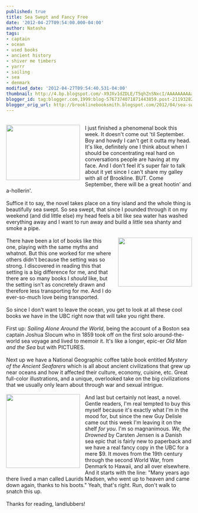 ```yaml
---
published: true
title: Sea Swept and Fancy Free
date: '2012-04-27T09:54:00.000-04:00'
author: Natasha
tags:
- captain
- ocean
- used books
- ancient history
- shiver me timbers
- yarrr
- sailing
- sea
- denmark
modified_date: '2012-04-27T09:54:40.531-04:00'
thumbnail: http://4.bp.blogspot.com/-X9JXv1dZDLE/T5qhZnSNxcI/AAAAAAAAAaM/csgMv_Jg0UI/s72-c/Islands+2.jpg
blogger_id: tag:blogger.com,1999:blog-5767374071871443859.post-211932824058009907
blogger_orig_url: http://brooklinebooksmith.blogspot.com/2012/04/sea-swept-and-fancy-free.html
---
```


<br /><a href="http://4.bp.blogspot.com/-X9JXv1dZDLE/T5qhZnSNxcI/AAAAAAAAAaM/csgMv_Jg0UI/s1600/Islands+2.jpg" imageanchor="1" style="clear: left; float: left; margin-bottom: 1em; margin-right: 1em;"><img border="0" height="150" src="http://4.bp.blogspot.com/-X9JXv1dZDLE/T5qhZnSNxcI/AAAAAAAAAaM/csgMv_Jg0UI/s200/Islands+2.jpg" width="200" /></a>I just finished a phenomenal book this week. It doesn't come out 'til September. Boy and howdy I can't get it outta my head. It's like, definitely one I think about when I should be concentrating real hard on conversations people are having at my face. And I don't feel it's super fair to talk about it yet since I can't share my galley with all of Brookline. BUT. Come September, there will be a great hootin' and a-hollerin'.<br /><br />Suffice it to say, the novel takes place on a tiny island and the whole thing is beautifully sea swept. So sea swept, that since I pounded through it on my weekend (and did little else) my head feels a bit like sea water has washed everything away and I want to run away and build a little sea shanty and smoke a pipe.<br /><br /><a href="http://3.bp.blogspot.com/-yTp8FbMAYiE/T5qhdsU5hLI/AAAAAAAAAaU/-JcBlkQEZPI/s1600/3784082297_f5f58945fe.jpg" imageanchor="1" style="clear: right; float: right; margin-bottom: 1em; margin-left: 1em;"><img border="0" height="133" src="http://3.bp.blogspot.com/-yTp8FbMAYiE/T5qhdsU5hLI/AAAAAAAAAaU/-JcBlkQEZPI/s200/3784082297_f5f58945fe.jpg" width="200" /></a>There have been a lot of books like this one, playing with the same myths and whatnot. But this one worked for me where others didn't because the setting was so strong. I discovered in reading this that setting is a big difference for me, and that there are so many books I <i>should</i>&nbsp;like, but the setting isn't as concretely drawn and therefore less transporting for me. And I do ever-so-much love being transported.<br /><br />So since I don't want to leave the ocean, you get to look at all these cool books we have in the UBC right now that will take you right there.<br /><br />First up: <i>Sailing Alone Around the World</i>, being the account of a&nbsp;Boston sea captain Joshua Slocum who in 1859 took off on the first solo around-the-world sea voyage and lived to memoir it. It's like a longer, epic-er <i>Old Man and the Sea</i>&nbsp;but with PICTURES.<br /><br />Next up we have a National Geographic coffee table book entitled <i>Mystery of the Ancient Seafarers </i>which is all about ancient civilizations that grew up near oceans and how it affected their culture, economy, cuisine, etc. Great full-color illustrations, and a unique, overlooked take on the big civilizations that we usually only learn about through war and sexual intrigue.<br /><br /><a href="http://1.bp.blogspot.com/-v6CSk0ithP0/T5qh_F-WwPI/AAAAAAAAAak/gYPrP7bnTgU/s1600/612dOLNtBZL._AA300_.jpg" imageanchor="1" style="clear: left; float: left; margin-bottom: 1em; margin-right: 1em;"><img border="0" height="200" src="http://1.bp.blogspot.com/-v6CSk0ithP0/T5qh_F-WwPI/AAAAAAAAAak/gYPrP7bnTgU/s200/612dOLNtBZL._AA300_.jpg" width="200" /></a>And last but certainly not least, a novel. Gentle readers, I'm real tempted to buy this myself because it's exactly what I'm in the mood for, but since the new Guy Delisle came out this week I'm leaving it on the shelf <i>for you</i>. I'm so magnanimous. <i>We, the Drowned</i>&nbsp;by Carsten Jensen is a Danish sea epic that is fairly new to paperback and we have a real fancy copy in the UBC for a mere $9. It moves from the 19th century through the second World War, from Denmark to Hawaii, and all over elsewhere. And it starts with the line: "Many years ago there lived a man called Laurids Madsen, who went up to heaven and came down again, thanks to his boots." Yeah, that's right. Run, don't walk to snatch this up.<br /><br />Thanks for reading, landlubbers!